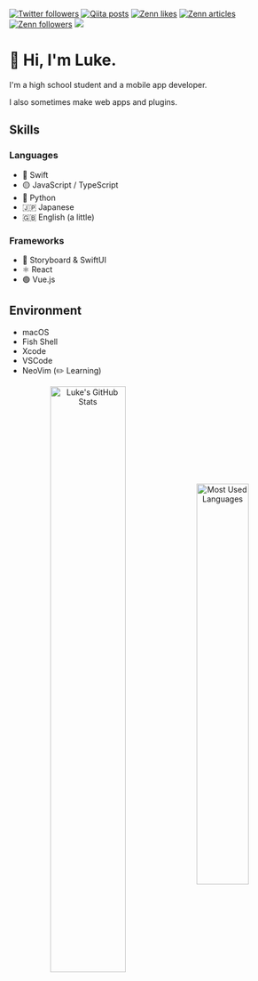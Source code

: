 [![Twitter followers](https://img.shields.io/twitter/follow/fus1ondev?label=Twitter%20followers&logo=twitter&style=flat)](https://twitter.com/fus1ondev) [![Qiita posts](https://qiita-badge.apiapi.app/s/fus1ondev/posts.svg)](http://qiita.com/fus1ondev) [![Zenn likes](https://zenn.badge.nikaera.com/s/fus1ondev/likes?style=flat)](https://zenn.dev/fus1ondev) [![Zenn articles](https://zenn.badge.nikaera.com/s/fus1ondev/articles?style=flat)](https://zenn.dev/fus1ondev/articles) [![Zenn followers](https://zenn.badge.nikaera.com/s/fus1ondev/followers?style=flat)](https://zenn.dev/fus1ondev/followers) ![](https://komarev.com/ghpvc/?username=fus1ondev&style=flat)

# 👋 Hi, I'm Luke.

I'm a high school student and a mobile app developer.

I also sometimes make web apps and plugins. 

## Skills

### Languages

- 🦅 Swift
- 🟡 JavaScript / TypeScript
- 🐍 Python
- 🇯🇵 Japanese
- 🇬🇧 English (a little)

### Frameworks

- 🦅 Storyboard & SwiftUI
- ⚛️ React
- 🟢 Vue.js

## Environment

- macOS
- Fish Shell
- Xcode
- VSCode
- NeoVim (✏️ Learning)

<p align="center">
  <img align="center" alt="Luke's GitHub Stats" src="https://github-readme-stats.vercel.app/api?username=Fus1onDev&count_private=true&show_icons=true" width="52%"  />
  <img align="center" alt="Most Used Languages" src="https://github-readme-stats.vercel.app/api/top-langs/?username=fus1ondev&layout=compact&langs_count=6" width="43%" />
</p>